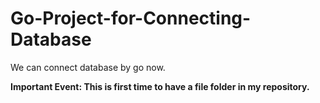 # Go-Project-for-Connecting-Database

We can connect database by go now.

**Important Event: This is first time to have a file folder in my repository.**
